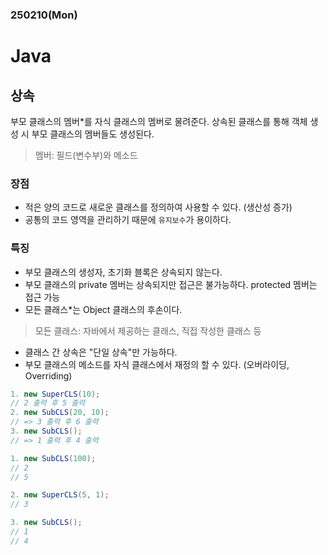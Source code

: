 ### 250210(Mon)

# Java

## 상속
부모 클래스의 멤버*를 자식 클래스의 멤버로 물려준다.
상속된 클래스를 통해 객체 생성 시 부모 클래스의 멤버들도 생성된다. 

> 멤버: 필드(변수부)와 메소드

### 장점
- 적은 양의 코드로 새로운 클래스를 정의하여 사용할 수 있다. (생산성 증가)
- 공통의 코드 영역을 관리하기 때문에 `유지보수`가 용이하다.

### 특징 
- 부모 클래스의 생성자, 초기화 블록은 상속되지 않는다.
- 부모 클래스의 private 멤버는 상속되지만 접근은 불가능하다.
  protected 멤버는 접근 가능
- 모든 클래스*는 Object 클래스의 후손이다.
> 모든 클래스: 자바에서 제공하는 클래스, 직접 작성한 클래스 등

- 클래스 간 상속은 "단일 상속"만 가능하다. 
- 부모 클래스의 메소드를 자식 클래스에서 재정의 할 수 있다. (오버라이딩, Overriding)















```java
1. new SuperCLS(10);
// 2 출력 후 5 출력
2. new SubCLS(20, 10);
// => 3 출력 후 6 출력
3. new SubCLS();
// => 1 출력 후 4 출력
```

```java
1. new SubCLS(100);
// 2
// 5

2. new SuperCLS(5, 1);
// 3

3. new SubCLS();
// 1
// 4
```
